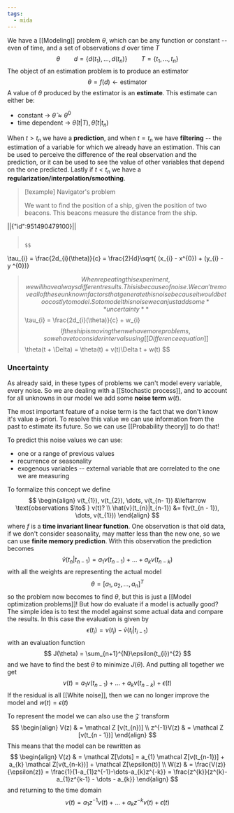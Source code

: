 ```yaml
---
tags:
  - mida
---
```

We have a [[Modeling]] problem $\theta$, which can be any function or constant --even of time, and a set of observations $d$ over time $T$
$$
\theta \qquad d = \{ d(t_{1}),\dots,d(t_{n}) \} \qquad T = \{ t_{1}, \dots, t_{n} \}
$$
The object of an estimation problem is to produce an estimator 
$$
\theta = f(d) \leftarrow \text{estimator}
$$
A value of $\theta$ produced by the estimator is an **estimate**. This estimate can either be:
- constant $\to$ $\hat{\theta} \approx \theta^{0}$
- time dependent $\to$ $\hat{\theta}(t|T), \hat{\theta}(t|t_{n})$

When $t > t_{n}$ we have a **prediction**, and when $t=t_{n}$ we have **filtering** -- the estimation of a variable for which we already have an estimation. This can be used to perceive the difference of the real observation and the prediction, or it can be used to see the value of other variables that depend on the one predicted. Lastly if $t < t_{n}$ we have a **regularization/interpolation/smoothing**.

>[!example] Navigator's problem
>
>We want to find the position of a ship, given the position of two beacons. This beacons measure the distance from the ship.
>```math
||{"id":951490479100}||
>```
>
>$$
\tau_{i} = \frac{2d_{i}(\theta)}{c} = \frac{2}{d}\sqrt{ (x_{i} - x^{0}) + (y_{i} - y ^{0})}
>$$
>When repeating this experiment, we will have always different results. This is because of noise. We can't remove all of these unknown factors that generate this noise because it would be too costly to model. So to model this noise we can just add some **uncertainty**
>$$
\tau_{i} = \frac{2d_{i}(\theta)}{c} + w_{i}
>$$
>If the ship is moving then we have more problems, so we have to consider intervals using [[Difference equation]]
>$$
>\theta(t + \Delta) = \theta(t) + v(t)\Delta t + w(t)
>$$
### Uncertainty

As already said, in these types of problems we can't model every variable, every noise. So we are dealing with a [[Stochastic process]], and to account for all unknowns in our model we add some **noise term** $w(t)$. 

The most important feature of a noise term is the fact that we don't know it's value a-priori. To resolve this value we can use information from the past to estimate its future. So we can use [[Probability theory]] to do that!

To predict this noise values we can use:
- one or a range of previous values
- recurrence or seasonality
- exogenous variables -- external variable that are correlated to the one we are measuring

To formalize this concept we define
$$
\begin{align}
v(t_{1}), v(t_{2}), \dots, v(t_{n- 1}) &\leftarrow \text{observations $\to$ } v(t)? \\
\hat{v}(t_{n}|t_{n-1}) &= f(v(t_{n - 1}), \dots, v(t_{1}))
\end{align}
$$
where $f$ is a **time invariant linear function**. One observation is that old data, if we don't consider seasonality, may matter less than the new one, so we can use **finite memory prediction**. With this observation the prediction becomes
$$
\hat{v}(t_{n}|t_{n-1}) = a_{1}v(t_{n-1}) + \dots + a_{k}v(t_{n-k})
$$
with all the weights are representing the actual model
$$
\theta = [a_{1},a_{2},\dots,a_{n}]^{T}
$$
so the problem now becomes to find $\theta$, but this is just a [[Model optimization problems]]! But how do evaluate if a model is actually good? The simple idea is to test the model against some actual data and compare the results. In this case the evaluation is given by
$$
\epsilon(t_{i}) = v(t_{i}) - \hat{v}(t_{i}|t_{i-1})
$$
with an evaluation function
$$
J(\theta) = \sum_{n+1}^{N}\epsilon(t_{i})^{2}
$$
and we have to find the best $\theta$ to minimize $J(\theta)$.  And putting all together we get
$$
v(t) = a_{1}v(t_{n-1}) + \dots + a_{k}v(t_{n-k}) + \epsilon(t)
$$
If the residual is all [[White noise]], then we can no longer improve the model and $w(t) = \epsilon(t)$

 To represent the model we can also use the $\mathcal Z$ transform
$$
\begin{align}
V(z)  & = \mathcal Z [v(t_{n})] \\
z^{-1}V(z)  & = \mathcal  Z [v(t_{n - 1})]
\end{align}
$$
This means that the model can be rewritten as
$$
\begin{align}
V(z)  & = \mathcal Z[\dots]   = a_{1} \mathcal Z[v(t_{n-1})] + a_{k} \mathcal Z[v(t_{n-k})] + \mathcal Z[\epsilon(t)]  \\
W(z)  & = \frac{V(z)}{\epsilon(z)}   = \frac{1}{1-a_{1}z^{-1}-\dots-a_{k}z^{-k}} = \frac{z^{k}}{z^{k}- a_{1}z^{k-1} - \dots - a_{k}}
\end{align}
$$
and returning to the time domain
$$
v(t) = a_{1}z^{-1}v(t) + \dots + a_{k}z^{-k}v(t) + \epsilon(t)
$$
